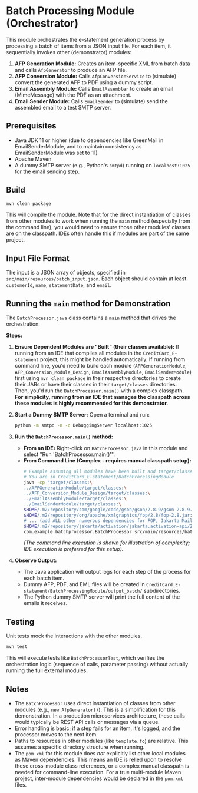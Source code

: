 # Batch Processing Module (Orchestrator)

This module orchestrates the e-statement generation process by processing a batch of items from a JSON input file. For each item, it sequentially invokes other (demonstrator) modules:
1.  **AFP Generation Module:** Creates an item-specific XML from batch data and calls `AfpGenerator` to produce an AFP file.
2.  **AFP Conversion Module:** Calls `AfpConversionService` to (simulate) convert the generated AFP to PDF using a dummy script.
3.  **Email Assembly Module:** Calls `EmailAssembler` to create an email (MimeMessage) with the PDF as an attachment.
4.  **Email Sender Module:** Calls `EmailSender` to (simulate) send the assembled email to a test SMTP server.

## Prerequisites
- Java JDK 11 or higher (due to dependencies like GreenMail in EmailSenderModule, and to maintain consistency as EmailSenderModule was set to 11)
- Apache Maven
- A dummy SMTP server (e.g., Python's `smtpd`) running on `localhost:1025` for the email sending step.

## Build
```bash
mvn clean package
```
This will compile the module. Note that for the direct instantiation of classes from other modules to work when running the `main` method (especially from the command line), you would need to ensure those other modules' classes are on the classpath. IDEs often handle this if modules are part of the same project.

## Input File Format
The input is a JSON array of objects, specified in `src/main/resources/batch_input.json`. Each object should contain at least `customerId`, `name`, `statementDate`, and `email`.

## Running the `main` method for Demonstration

The `BatchProcessor.java` class contains a `main` method that drives the orchestration.

**Steps:**

1.  **Ensure Dependent Modules are "Built" (their classes available):**
    If running from an IDE that compiles all modules in the `CreditCard_E-statement` project, this might be handled automatically.
    If running from command line, you'd need to build each module (`AFPGenerationModule`, `AFP_Conversion_Module_Design`, `EmailAssemblyModule`, `EmailSenderModule`) first using `mvn clean package` in their respective directories to create their JARs or have their classes in their `target/classes` directories. Then, you'd run the `BatchProcessor.main()` with a complex classpath.
    **For simplicity, running from an IDE that manages the classpath across these modules is highly recommended for this demonstrator.**

2.  **Start a Dummy SMTP Server:**
    Open a terminal and run:
    ```bash
    python -m smtpd -n -c DebuggingServer localhost:1025
    ```

3.  **Run the `BatchProcessor.main()` method:**
    *   **From an IDE:** Right-click on `BatchProcessor.java` in this module and select "Run 'BatchProcessor.main()'".
    *   **From Command Line (Complex - requires manual classpath setup):**
        ```bash
        # Example assuming all modules have been built and target/classes exist
        # You are in CreditCard_E-statement/BatchProcessingModule
        java -cp "target/classes:\
        ../AFPGenerationModule/target/classes:\
        ../AFP_Conversion_Module_Design/target/classes:\
        ../EmailAssemblyModule/target/classes:\
        ../EmailSenderModule/target/classes:\
        $HOME/.m2/repository/com/google/code/gson/gson/2.8.9/gson-2.8.9.jar:\
        $HOME/.m2/repository/org/apache/xmlgraphics/fop/2.8/fop-2.8.jar: \
        # ... (add ALL other numerous dependencies for FOP, Jakarta Mail, dnsjava, etc.) ...
        $HOME/.m2/repository/jakarta/activation/jakarta.activation-api/2.0.1/jakarta.activation-api-2.0.1.jar" \
        com.example.batchprocessor.BatchProcessor src/main/resources/batch_input.json
        ```
        *(The command line execution is shown for illustration of complexity; IDE execution is preferred for this setup).*

4.  **Observe Output:**
    *   The Java application will output logs for each step of the process for each batch item.
    *   Dummy AFP, PDF, and EML files will be created in `CreditCard_E-statement/BatchProcessingModule/output_batch/` subdirectories.
    *   The Python dummy SMTP server will print the full content of the emails it receives.

## Testing
Unit tests mock the interactions with the other modules.
```bash
mvn test
```
This will execute tests like `BatchProcessorTest`, which verifies the orchestration logic (sequence of calls, parameter passing) without actually running the full external modules.

## Notes
- The `BatchProcessor` uses direct instantiation of classes from other modules (e.g., `new AfpGenerator()`). This is a simplification for this demonstration. In a production microservices architecture, these calls would typically be REST API calls or messages via a queue.
- Error handling is basic; if a step fails for an item, it's logged, and the processor moves to the next item.
- Paths to resources in other modules (like `template.fo`) are relative. This assumes a specific directory structure when running.
- The `pom.xml` for this module does *not* explicitly list other local modules as Maven dependencies. This means an IDE is relied upon to resolve these cross-module class references, or a complex manual classpath is needed for command-line execution. For a true multi-module Maven project, inter-module dependencies would be declared in the `pom.xml` files.
